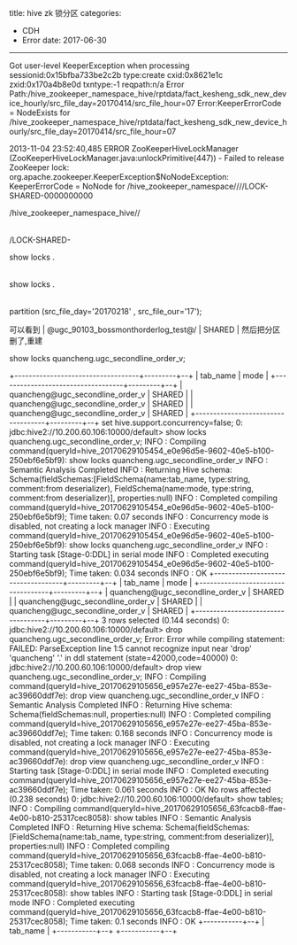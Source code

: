 title: hive zk 锁分区
categories: 
- CDH
- Error
date: 2017-06-30
---
Got user-level KeeperException when processing sessionid:0x15bfba733be2c2b type:create cxid:0x8621e1c zxid:0x170a4b8e0d txntype:-1 reqpath:n/a Error Path:/hive_zookeeper_namespace_hive/rptdata/fact_kesheng_sdk_new_device_hourly/src_file_day=20170414/src_file_hour=07 Error:KeeperErrorCode = NodeExists for /hive_zookeeper_namespace_hive/rptdata/fact_kesheng_sdk_new_device_hourly/src_file_day=20170414/src_file_hour=07






2013-11-04 23:52:40,485 ERROR ZooKeeperHiveLockManager (ZooKeeperHiveLockManager.java:unlockPrimitive(447)) - Failed to release ZooKeeper lock:
org.apache.zookeeper.KeeperException$NoNodeException: KeeperErrorCode = NoNode for /hive_zookeeper_namespace/<hiveDBName>/<Table>/<PARTITION>/LOCK-SHARED-0000000000


/hive_zookeeper_namespace_hive/<hiveDBName>/<Table>/LOCK-SHARED-



show locks <hiveDBName>.<Table>

show locks <hiveDBName>.<Table> partition (src_file_day='20170218' , src_file_our='17'); 

可以看到 
| <hiveDBName>@ugc_90103_bossmonthorderlog_test@<PARTITION>/<PARTITION> | SHARED     |
然后把分区删了,重建



show locks quancheng.ugc_secondline_order_v;

+-----------------------------------+---------+--+
|             tab_name              |  mode   |
+-----------------------------------+---------+--+
| quancheng@ugc_secondline_order_v  | SHARED  |
| quancheng@ugc_secondline_order_v  | SHARED  |
| quancheng@ugc_secondline_order_v  | SHARED  |
+-----------------------------------+---------+--+
set hive.support.concurrency=false;
0: jdbc:hive2://10.200.60.106:10000/default> show locks quancheng.ugc_secondline_order_v;
INFO  : Compiling command(queryId=hive_20170629105454_e0e96d5e-9602-40e5-b100-250ebf6e5bf9): show locks quancheng.ugc_secondline_order_v
INFO  : Semantic Analysis Completed
INFO  : Returning Hive schema: Schema(fieldSchemas:[FieldSchema(name:tab_name, type:string, comment:from deserializer), FieldSchema(name:mode, type:string, comment:from deserializer)], properties:null)
INFO  : Completed compiling command(queryId=hive_20170629105454_e0e96d5e-9602-40e5-b100-250ebf6e5bf9); Time taken: 0.07 seconds
INFO  : Concurrency mode is disabled, not creating a lock manager
INFO  : Executing command(queryId=hive_20170629105454_e0e96d5e-9602-40e5-b100-250ebf6e5bf9): show locks quancheng.ugc_secondline_order_v
INFO  : Starting task [Stage-0:DDL] in serial mode
INFO  : Completed executing command(queryId=hive_20170629105454_e0e96d5e-9602-40e5-b100-250ebf6e5bf9); Time taken: 0.034 seconds
INFO  : OK
+-----------------------------------+---------+--+
|             tab_name              |  mode   |
+-----------------------------------+---------+--+
| quancheng@ugc_secondline_order_v  | SHARED  |
| quancheng@ugc_secondline_order_v  | SHARED  |
| quancheng@ugc_secondline_order_v  | SHARED  |
+-----------------------------------+---------+--+
3 rows selected (0.144 seconds)
0: jdbc:hive2://10.200.60.106:10000/default> drop quancheng.ugc_secondline_order_v;
Error: Error while compiling statement: FAILED: ParseException line 1:5 cannot recognize input near 'drop' 'quancheng' '.' in ddl statement (state=42000,code=40000)
0: jdbc:hive2://10.200.60.106:10000/default> drop view quancheng.ugc_secondline_order_v;
INFO  : Compiling command(queryId=hive_20170629105656_e957e27e-ee27-45ba-853e-ac39660ddf7e): drop view quancheng.ugc_secondline_order_v
INFO  : Semantic Analysis Completed
INFO  : Returning Hive schema: Schema(fieldSchemas:null, properties:null)
INFO  : Completed compiling command(queryId=hive_20170629105656_e957e27e-ee27-45ba-853e-ac39660ddf7e); Time taken: 0.168 seconds
INFO  : Concurrency mode is disabled, not creating a lock manager
INFO  : Executing command(queryId=hive_20170629105656_e957e27e-ee27-45ba-853e-ac39660ddf7e): drop view quancheng.ugc_secondline_order_v
INFO  : Starting task [Stage-0:DDL] in serial mode
INFO  : Completed executing command(queryId=hive_20170629105656_e957e27e-ee27-45ba-853e-ac39660ddf7e); Time taken: 0.061 seconds
INFO  : OK
No rows affected (0.238 seconds)
0: jdbc:hive2://10.200.60.106:10000/default> show tables;
INFO  : Compiling command(queryId=hive_20170629105656_63fcacb8-ffae-4e00-b810-25317cec8058): show tables
INFO  : Semantic Analysis Completed
INFO  : Returning Hive schema: Schema(fieldSchemas:[FieldSchema(name:tab_name, type:string, comment:from deserializer)], properties:null)
INFO  : Completed compiling command(queryId=hive_20170629105656_63fcacb8-ffae-4e00-b810-25317cec8058); Time taken: 0.068 seconds
INFO  : Concurrency mode is disabled, not creating a lock manager
INFO  : Executing command(queryId=hive_20170629105656_63fcacb8-ffae-4e00-b810-25317cec8058): show tables
INFO  : Starting task [Stage-0:DDL] in serial mode
INFO  : Completed executing command(queryId=hive_20170629105656_63fcacb8-ffae-4e00-b810-25317cec8058); Time taken: 0.1 seconds
INFO  : OK
+-----------+--+
| tab_name  |
+-----------+--+
+-----------+--+